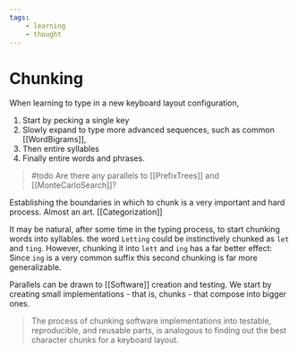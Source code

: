 ```yaml
---
tags: 
    - learning
    - thought
---
```


# Chunking

When learning to type in a new keyboard layout configuration,

1. Start by pecking a single key
2. Slowly expand to type more advanced sequences, such as common \[\[WordBigrams]],
3. Then entire syllables
4. Finally entire words and phrases.

> \#todo Are there any parallels to \[\[PrefixTrees]] and \[\[MonteCarloSearch]]?

Establishing the boundaries in which to chunk is a very important and hard process. Almost an art. \[\[Categorization]]

It may be natural, after some time in the typing process, to start chunking words into syllables. the word `Letting` could be instinctively chunked as `let` and `ting`.
However, chunking it into `lett` and `ing` has a far better effect:
Since `ing` is a very common suffix this second chunking is far more generalizable.

Parallels can be drawn to \[\[Software]] creation and testing.
We start by creating small implementations - that is, chunks - that compose into bigger ones.

> The process of chunking software implementations into testable, reproducible, and reusable parts, is analogous to finding out the best character chunks for a keyboard layout.
